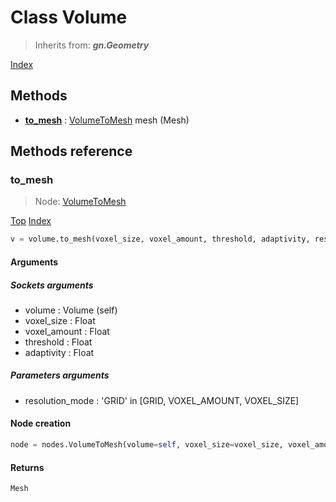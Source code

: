 
# Class Volume

> Inherits from: ***gn.Geometry***


[Index](/docs/index.md)

## Methods



- [**to_mesh**](#to_mesh) : [VolumeToMesh](../nodes/VolumeToMesh.md) mesh (Mesh)



## Methods reference


### to_mesh

> Node: [VolumeToMesh](../nodes/{self.node_name}.md)


[Top](#class-volume) [Index](/docs/index.md)

```python
v = volume.to_mesh(voxel_size, voxel_amount, threshold, adaptivity, resolution_mode)
```


#### Arguments


##### Sockets arguments



- volume : Volume (self)
- voxel_size : Float
- voxel_amount : Float
- threshold : Float
- adaptivity : Float



##### Parameters arguments



- resolution_mode : 'GRID' in [GRID, VOXEL_AMOUNT, VOXEL_SIZE]



#### Node creation


```python
node = nodes.VolumeToMesh(volume=self, voxel_size=voxel_size, voxel_amount=voxel_amount, threshold=threshold, adaptivity=adaptivity, resolution_mode=resolution_mode)
```


#### Returns

    Mesh

